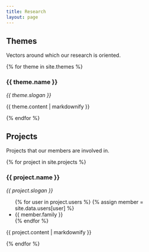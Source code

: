 ```yaml
---
title: Research
layout: page
---
```


<h2>Themes</h2>

Vectors around which our research is oriented.

{% for theme in site.themes %}
  <h3>{{ theme.name }}</h3>
  <p><i>{{ theme.slogan }}</i></p>
  <p>{{ theme.content | markdownify }}</p>
{% endfor %}

<h2>Projects</h2>

Projects that our members are involved in.

{% for project in site.projects %}
  <h3>{{ project.name }}</h3>
  <p><i>{{ project.slogan }}</i></p>
  <ul>{% for user in project.users %}
    {% assign member = site.data.users[user] %}
    <li>{{ member.family }}</li>
  {% endfor %}</ul>
  <p>{{ project.content | markdownify }}</p>
{% endfor %}